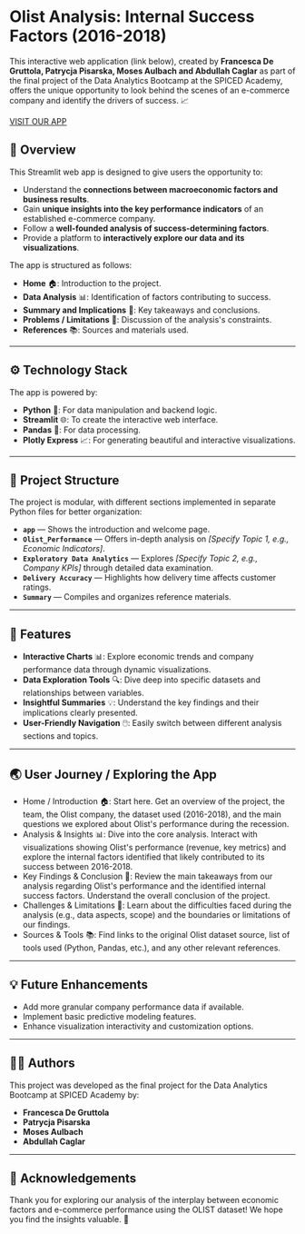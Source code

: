 # Olist Analysis: Internal Success Factors (2016-2018)

This interactive web application (link below), created by **Francesca De Gruttola, Patrycja Pisarska, Moses Aulbach and Abdullah Caglar** as part of the final project of the Data Analytics Bootcamp at the SPICED Academy, offers the unique opportunity to look behind the scenes of an e-commerce company and identify the drivers of success. 📈

[VISIT OUR APP](https://capstone-project-spiced.streamlit.app)

## 🌟 **Overview**

This Streamlit web app is designed to give users the opportunity to:

- Understand the **connections between macroeconomic factors and business results**.
- Gain **unique insights into the key performance indicators** of an established e-commerce company.
- Follow a **well-founded analysis of success-determining factors**.
- Provide a platform to **interactively explore our data and its visualizations**.

The app is structured as follows:

- **Home** 🏠: Introduction to the project.
- **Data Analysis** 📊: Identification of factors contributing to success.
- **Summary and Implications** 📝: Key takeaways and conclusions.
- **Problems / Limitations** 🚧: Discussion of the analysis's constraints.
- **References** 📚: Sources and materials used.

---

## ⚙️ **Technology Stack**

The app is powered by:

- **Python** 🐍: For data manipulation and backend logic.
- **Streamlit** 🌐: To create the interactive web interface.
- **Pandas** 🐼: For data processing.
- **Plotly Express** 📈: For generating beautiful and interactive visualizations.

---

## 📂 **Project Structure**

The project is modular, with different sections implemented in separate Python files for better organization:

- **`app`** — Shows the introduction and welcome page.  
- **`Olist_Performance`** — Offers in-depth analysis on *[Specify Topic 1, e.g., Economic Indicators]*.  
- **`Exploratory Data Analytics`** — Explores *[Specify Topic 2, e.g., Company KPIs]* through detailed data examination.  
- **`Delivery Accuracy`** — Highlights how delivery time affects customer ratings.  
- **`Summary`** — Compiles and organizes reference materials.
---

## 🚀 **Features**

- **Interactive Charts** 📊: Explore economic trends and company performance data through dynamic visualizations.
- **Data Exploration Tools** 🔍: Dive deep into specific datasets and relationships between variables.
- **Insightful Summaries** 💡: Understand the key findings and their implications clearly presented.
- **User-Friendly Navigation** 🖱️: Easily switch between different analysis sections and topics.

---

## 🌏 **User Journey / Exploring the App**

- Home / Introduction 🏠: Start here. Get an overview of the project, the team, the Olist company, the dataset used (2016-2018), and the main questions we explored about Olist's performance during the recession.
- Analysis & Insights 📊: Dive into the core analysis. Interact with visualizations showing Olist's performance (revenue, key metrics) and explore the internal factors identified that likely contributed to its success between 2016-2018.
- Key Findings & Conclusion 📝: Review the main takeaways from our analysis regarding Olist's performance and the identified internal success factors. Understand the overall conclusion of the project.
- Challenges & Limitations 🚧: Learn about the difficulties faced during the analysis (e.g., data aspects, scope) and the boundaries or limitations of our findings.
- Sources & Tools 📚: Find links to the original Olist dataset source, list of tools used (Python, Pandas, etc.), and any other relevant references.

---

## 💡 **Future Enhancements**

- Add more granular company performance data if available.
- Implement basic predictive modeling features.
- Enhance visualization interactivity and customization options.

---

## 🧑‍💻 **Authors**

This project was developed as the final project for the Data Analytics Bootcamp at SPICED Academy by:

- **Francesca De Gruttola**
- **Patrycja Pisarska** 
- **Moses Aulbach**
- **Abdullah Caglar**

---

## 🙏 **Acknowledgements**

Thank you for exploring our analysis of the interplay between economic factors and e-commerce performance using the OLIST dataset! We hope you find the insights valuable. 🌟
